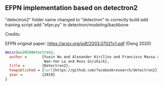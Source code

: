 ## EFPN implementation based on detectron2

"detectron2" folder name changed to "detectron" to correctly build
add training script 
add "efpn.py" in detectron/modeling/backbone


Credits:

EFPN original paper: https://arxiv.org/pdf/2003.07021v1.pdf (Deng 2020)


```BibTeX
@misc{wu2019detectron2,
  author =       {Yuxin Wu and Alexander Kirillov and Francisco Massa and
                  Wan-Yen Lo and Ross Girshick},
  title =        {Detectron2},
  howpublished = {\url{https://github.com/facebookresearch/detectron2}},
  year =         {2019}
}
```

